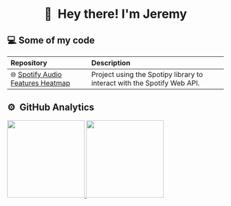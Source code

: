 <h1 align="center"> 👋 &nbsp;Hey there! I'm Jeremy </h1>


##  💻 Some of my code
|**Repository**|**Description**|
|:----------|:----|
| 🌐 [Spotify Audio Features Heatmap](https://github.com/ahcrej/spotify-audio-features-heatmap) | Project using the Spotipy library to interact with the Spotify Web API.|

## ⚙️ &nbsp;GitHub Analytics
<p align="left">
<a href="https://github.com/ahcrej">
  <img height="180em" src="https://github-readme-stats-eight-theta.vercel.app/api?username=ahcrej&show_icons=true&theme=algolia&include_all_commits=true&count_private=true"/>
  <img height="180em" src="https://github-readme-stats-eight-theta.vercel.app/api/top-langs/?username=ahcrej&layout=compact&langs_count=8&theme=algolia"/>
</a>
</p>

<!--
**ahcrej/ahcrej** is a ✨ _special_ ✨ repository because its `README.md` (this file) appears on your GitHub profile.

Here are some ideas to get you started:

- 🔭 I’m currently working on ...
- 🌱 I’m currently learning ...
- 👯 I’m looking to collaborate on ...
- 🤔 I’m looking for help with ...
- 💬 Ask me about ...
- 📫 How to reach me: ...
- 😄 Pronouns: ...
- ⚡ Fun fact: ...
-->
